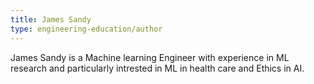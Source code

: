 ```yaml
---
title: James Sandy
type: engineering-education/author
---
```

James Sandy is a Machine learning Engineer with experience in ML research and particularly intrested in ML in health care and Ethics in AI.

